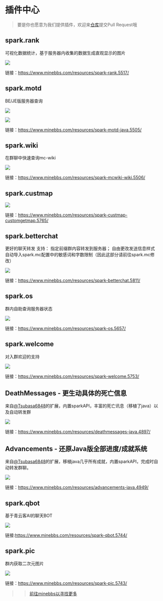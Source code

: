 # 插件中心

>要是你也愿意为我们提供插件，欢迎来[仓库](https://github.com/sparkbridge/docs)提交Pull Request哦

## spark.rank

可视化数据统计，基于服务器内收集的数据生成直观显示的图片

![](/store/rank.png)

链接：https://www.minebbs.com/resources/spark-rank.5517/

## spark.motd

BE/JE版服务器查询

![](/store/motd-1.png)

![](/store/motd-2.png)

链接：https://www.minebbs.com/resources/spark-motd-java.5505/

## spark.wiki

在群聊中快速查询mc-wiki

![](/store/wiki.png)

链接：https://www.minebbs.com/resources/spark-mcwiki-wiki.5506/

## spark.custmap

![](/store/custmap.png)

链接：https://www.minebbs.com/resources/spark-custmap-customgetmap.5765/

## spark.betterchat

更好的聊天转发
支持：
指定前缀群内容转发到服务器；
自由更改发送信息样式
自动导入spark.mc配置中的敏感词和字数限制（因此这部分请前往spark.mc修改）

![](/store/betterchat.jpg)

链接：https://www.minebbs.com/resources/spark-betterchat.5811/

## spark.os

群内自助查询服务器状态

![](/store/sparkos.jpg)

链接：https://www.minebbs.com/resources/spark-os.5657/

## spark.welcome

对入群欢迎的支持

![](/store/welcome.jpg)

链接：https://www.minebbs.com/resources/spark-welcome.5753/


## DeathMessages - 更生动具体的死亡信息

来自[@Tsubasa6848](https://www.minebbs.com/members/tsubasa6848.39046/)的扩展，内置sparkAPI，丰富的死亡讯息（移植了java）以及自动转发群

![](/store/diemsg1.jpg)

链接：https://www.minebbs.com/resources/deathmessages-java.4897/

## Advancements - 还原Java版全部进度/成就系统

来自[@Tsubasa6848](https://www.minebbs.com/members/tsubasa6848.39046/)的扩展，移植java几乎所有成就，内置sparkAPI，完成时自动转发群聊。

![](/store/adventure.jpg)

链接：https://www.minebbs.com/resources/advancements-java.4949/

## spark.qbot

基于青云客AI的聊天BOT

![](/store/qbot.jpg)

链接:https://www.minebbs.com/resources/spark-qbot.5744/

## spark.pic

群内获取二次元图片

![](/store/spark.pic.png)

链接：https://www.minebbs.com/resources/spark-pic.5743/
>>[前往minebbs以寻找更多](https://www.minebbs.com/search/1291389/?q=spark.&o=relevance)
